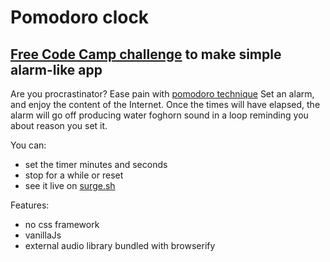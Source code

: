 Pomodoro clock
===========================
[Free Code Camp challenge](https://www.freecodecamp.org/challenges/build-a-pomodoro-clock) to make simple alarm-like app
--------------------------
Are you procrastinator? Ease pain with [pomodoro technique](https://en.wikipedia.org/wiki/Pomodoro_Technique)
Set an alarm, and enjoy the content of the Internet. Once the times will have elapsed, the alarm will go off producing water foghorn sound in a loop reminding you about reason you set it.

You can:
- set the timer minutes and seconds
- stop for a while or reset
- see it live on [surge.sh](http://fccpomodoroclock.surge.sh/)

Features:
- no css framework
- vanillaJs
- external audio library bundled with browserify

